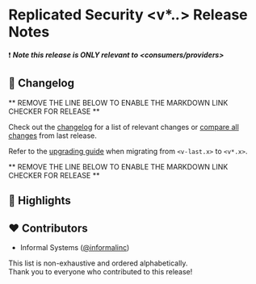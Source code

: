 <!--
  A release notes template that should be adapted for every release
    - release: <v*.*.*>
    - release branch: <v*.x>
    - the last release: <v-last> 
    - the last release branch: <v-last.x>
-->

# Replicated Security <v*.*.*>  Release Notes

<!--
  Please indicate whether this release is relevant to consumers or providers.
-->
❗ ***Note this release is ONLY relevant to <consumers/providers>***

## 📝 Changelog
** REMOVE THE LINE BELOW TO ENABLE THE MARKDOWN LINK CHECKER FOR RELEASE **
<!-- markdown-link-check-disable -->

Check out the [changelog](https://github.com/cosmos/interchain-security/blob/<v*.*.*>/CHANGELOG.md) for a list of relevant changes or [compare all changes](https://github.com/cosmos/interchain-security/compare/release/<v-last>...<v*.*.*>) from last release.

<!-- Add the following line for major releases -->
Refer to the [upgrading guide](https://github.com/cosmos/interchain-security/blob/release/<v*.x>/UPGRADING.md) when migrating from `<v-last.x>` to `<v*.x>`.

** REMOVE THE LINE BELOW TO ENABLE THE MARKDOWN LINK CHECKER FOR RELEASE **
<!-- markdown-link-check-enable -->
## 🚀 Highlights

<!-- Add any highlights of this release -->

## ❤️ Contributors

* Informal Systems ([@informalinc](https://twitter.com/informalinc))

This list is non-exhaustive and ordered alphabetically.  
Thank you to everyone who contributed to this release!
